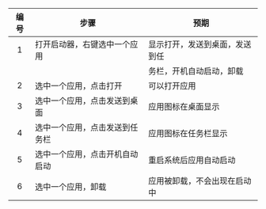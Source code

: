 | 编号 | 步骤                           | 预期                         |
| :--: | ------------------------------ | ---------------------------- |
|  1   | 打开启动器，右键选中一个应用   |显示打开，发送到桌面，发送到任|
|      |                                |务栏，开机自动启动，卸载      |
|  2   | 选中一个应用，点击打开         |可以打开应用                  |
|  3   | 选中一个应用，点击发送到桌面   |应用图标在桌面显示            |
|  4   | 选中一个应用，点击发送到任务栏 |应用图标在任务栏显示          |
|  5   | 选中一个应用，点击开机自动启动 |重启系统后应用自动启动        |
|  6   | 选中一个应用，卸载             |应用被卸载，不会出现在启动中  |
